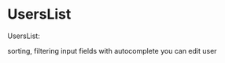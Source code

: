 UsersList
=========
UsersList:

sorting, filtering
input fields with autocomplete
you can edit user
